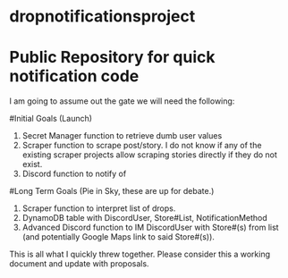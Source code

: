# dropnotificationsproject

# Public Repository for quick notification code

I am going to assume out the gate we will need the following:

#Initial Goals (Launch)
1. Secret Manager function to retrieve dumb user values
2. Scraper function to scrape post/story. I do not know if any of the existing scraper projects allow scraping stories directly if they do not exist.
3. Discord function to notify of 

#Long Term Goals (Pie in Sky, these are up for debate.)
1. Scraper function to interpret list of drops.
2. DynamoDB table with DiscordUser, Store#List, NotificationMethod
3. Advanced Discord function to IM DiscordUser with Store#(s) from list (and potentially Google Maps link to said Store#(s)).

This is all what I quickly threw together. Please consider this a working document and update with proposals.
